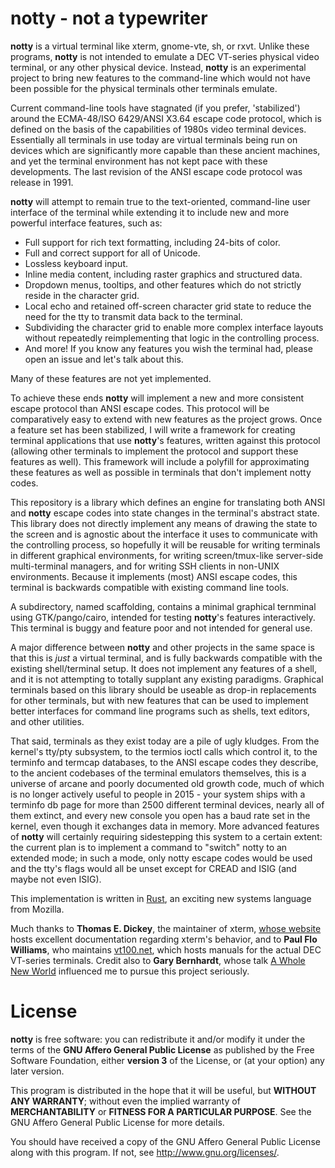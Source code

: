 # notty - not a typewriter

__notty__ is a virtual terminal like xterm, gnome-vte, sh, or rxvt. Unlike
these programs, __notty__ is not intended to emulate a DEC VT-series physical
video terminal, or any other physical device. Instead, __notty__ is an
experimental project to bring new features to the command-line which would not
have been possible for the physical terminals other terminals emulate.

Current command-line tools have stagnated (if you prefer, 'stabilized') around
the ECMA-48/ISO 6429/ANSI X3.64 escape code protocol, which is defined on the
basis of the capabilities of 1980s video terminal devices. Essentially all
terminals in use today are virtual terminals being run on devices which are
significantly more capable than these ancient machines, and yet the terminal
environment has not kept pace with these developments. The last revision of the
ANSI escape code protocol was release in 1991.

__notty__ will attempt to remain true to the text-oriented, command-line user
interface of the terminal while extending it to include new and more powerful
interface features, such as:

* Full support for rich text formatting, including 24-bits of color.
* Full and correct support for all of Unicode.
* Lossless keyboard input.
* Inline media content, including raster graphics and structured data.
* Dropdown menus, tooltips, and other features which do not strictly reside in
  the character grid.
* Local echo and retained off-screen character grid state to reduce the need
  for the tty to transmit data back to the terminal.
* Subdividing the character grid to enable more complex interface layouts
  without repeatedly reimplementing that logic in the controlling process.
* And more! If you know any features you wish the terminal had, please open an
  issue and let's talk about this.

Many of these features are not yet implemented.

To achieve these ends __notty__ will implement a new and more consistent escape
protocol than ANSI escape codes. This protocol will be comparatively easy to
extend with new features as the project grows. Once a feature set has been
stabilized, I will write a framework for creating terminal applications that
use __notty__'s features, written against this protocol (allowing other
terminals to implement the protocol and support these features as well). This
framework will include a polyfill for approximating these features as well as
possible in terminals that don't implement notty codes.

This repository is a library which defines an engine for translating both ANSI
and __notty__ escape codes into state changes in the terminal's abstract state.
This library does not directly implement any means of drawing the state to the
screen and is agnostic about the interface it uses to communicate with the
controlling process, so hopefully it will be reusable for writing terminals in
different graphical environments, for writing screen/tmux-like server-side
multi-terminal managers, and for writing SSH clients in non-UNIX environments.
Because it implements (most) ANSI escape codes, this terminal is backwards
compatible with existing command line tools.

A subdirectory, named scaffolding, contains a minimal graphical ternminal using
GTK/pango/cairo, intended for testing __notty__'s features interactively. This
terminal is buggy and feature poor and not intended for general use.

A major difference between __notty__ and other projects in the same space is
that this is _just_ a virtual terminal, and is fully backwards compatible with
the existing shell/terminal setup. It does not implement any features of a
shell, and it is not attempting to totally supplant any existing paradigms.
Graphical terminals based on this library should be useable as drop-in
replacements for other terminals, but with new features that can be used to
implement better interfaces for command line programs such as shells, text
editors, and other utilities.

That said, terminals as they exist today are a pile of ugly kludges. From the
kernel's tty/pty subsystem, to the termios ioctl calls which control it, to the
terminfo and termcap databases, to the ANSI escape codes they describe, to the
ancient codebases of the terminal emulators themselves, this is a universe of
arcane and poorly documented old growth code, much of which is no longer
actively useful to people in 2015 - your system ships with a terminfo db page
for more than 2500 different terminal devices, nearly all of them extinct, and
every new console you open has a baud rate set in the kernel, even though it
exchanges data in memory. More advanced features of __notty__ will certainly
requiring sidestepping this system to a certain extent: the current plan is to
implement a command to "switch" notty to an extended mode; in such a mode, only
notty escape codes would be used and the tty's flags would all be unset except
for CREAD and ISIG (and maybe not even ISIG).

This implementation is written in [Rust][rust], an exciting new systems
language from Mozilla.

Much thanks to __Thomas E. Dickey__, the maintainer of xterm,
[whose website][invis-island] hosts excellent documentation regarding xterm's
behavior, and to __Paul Flo Williams__, who maintains [vt100.net][vt100],
which hosts manuals for the actual DEC VT-series terminals. Credit also to
__Gary Bernhardt__, whose talk [A Whole New World][anterminal] influenced me to
pursue this project seriously.

# License

__notty__ is free software: you can redistribute it and/or modify it under the
terms of the __GNU Affero General Public License__ as published by the Free
Software Foundation, either __version 3__ of the License, or (at your option)
any later version.

This program is distributed in the hope that it will be useful, but __WITHOUT
ANY WARRANTY__; without even the implied warranty of __MERCHANTABILITY__ or
__FITNESS FOR A PARTICULAR PURPOSE__.  See the GNU Affero General Public
License for more details.

You should have received a copy of the GNU Affero General Public License
along with this program.  If not, see <http://www.gnu.org/licenses/>.

[anterminal]: https://destroyallsoftware.com/talks/a-whole-new-world
[invis-island]: http://invisible-island.net/xterm
[rust]: https://rust-lang.org
[vt100]: http://vt100.net
